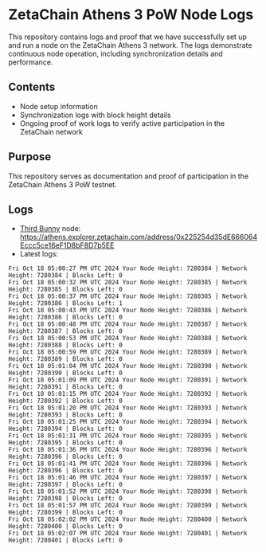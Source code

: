 # ZetaChain Athens 3 PoW Node Logs
This repository contains logs and proof that we have successfully set up and run a node on the ZetaChain Athens 3 network. The logs demonstrate continuous node operation, including synchronization details and performance.

## Contents
- Node setup information
- Synchronization logs with block height details
- Ongoing proof of work logs to verify active participation in the ZetaChain network

## Purpose
This repository serves as documentation and proof of participation in the ZetaChain Athens 3 PoW testnet.

## Logs

- [Third Bunny](https://thirdbunny.xyz/) node: https://athens.explorer.zetachain.com/address/0x225254d35dE666064Eccc5ce16eF1D8bF8D7b5EE
- Latest logs:
```
Fri Oct 18 05:00:27 PM UTC 2024 Your Node Height: 7280384 | Network Height: 7280384 | Blocks Left: 0
Fri Oct 18 05:00:32 PM UTC 2024 Your Node Height: 7280385 | Network Height: 7280385 | Blocks Left: 0
Fri Oct 18 05:00:37 PM UTC 2024 Your Node Height: 7280385 | Network Height: 7280386 | Blocks Left: 1
Fri Oct 18 05:00:43 PM UTC 2024 Your Node Height: 7280386 | Network Height: 7280386 | Blocks Left: 0
Fri Oct 18 05:00:48 PM UTC 2024 Your Node Height: 7280387 | Network Height: 7280387 | Blocks Left: 0
Fri Oct 18 05:00:53 PM UTC 2024 Your Node Height: 7280388 | Network Height: 7280388 | Blocks Left: 0
Fri Oct 18 05:00:59 PM UTC 2024 Your Node Height: 7280389 | Network Height: 7280389 | Blocks Left: 0
Fri Oct 18 05:01:04 PM UTC 2024 Your Node Height: 7280390 | Network Height: 7280390 | Blocks Left: 0
Fri Oct 18 05:01:09 PM UTC 2024 Your Node Height: 7280391 | Network Height: 7280391 | Blocks Left: 0
Fri Oct 18 05:01:15 PM UTC 2024 Your Node Height: 7280392 | Network Height: 7280392 | Blocks Left: 0
Fri Oct 18 05:01:20 PM UTC 2024 Your Node Height: 7280393 | Network Height: 7280393 | Blocks Left: 0
Fri Oct 18 05:01:25 PM UTC 2024 Your Node Height: 7280394 | Network Height: 7280394 | Blocks Left: 0
Fri Oct 18 05:01:31 PM UTC 2024 Your Node Height: 7280395 | Network Height: 7280395 | Blocks Left: 0
Fri Oct 18 05:01:36 PM UTC 2024 Your Node Height: 7280396 | Network Height: 7280396 | Blocks Left: 0
Fri Oct 18 05:01:41 PM UTC 2024 Your Node Height: 7280396 | Network Height: 7280396 | Blocks Left: 0
Fri Oct 18 05:01:46 PM UTC 2024 Your Node Height: 7280397 | Network Height: 7280397 | Blocks Left: 0
Fri Oct 18 05:01:52 PM UTC 2024 Your Node Height: 7280398 | Network Height: 7280398 | Blocks Left: 0
Fri Oct 18 05:01:57 PM UTC 2024 Your Node Height: 7280399 | Network Height: 7280399 | Blocks Left: 0
Fri Oct 18 05:02:02 PM UTC 2024 Your Node Height: 7280400 | Network Height: 7280400 | Blocks Left: 0
Fri Oct 18 05:02:07 PM UTC 2024 Your Node Height: 7280401 | Network Height: 7280401 | Blocks Left: 0
```
